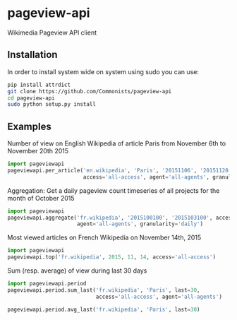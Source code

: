 # pageview-api
Wikimedia Pageview API client

Installation
------------
In order to install system wide on system using sudo you can use:
```sh
pip install attrdict
git clone https://github.com/Commonists/pageview-api
cd pageview-api
sudo python setup.py install
```

Examples
--------

Number of view on English Wikipedia of article Paris from November 6th to November 20th 2015

```python
import pageviewapi
pageviewapi.per_article('en.wikipedia', 'Paris', '20151106', '20151120',
                        access='all-access', agent='all-agents', granularity='daily')
```

Aggregation: Get a daily pageview count timeseries of all projects for the month of October 2015
```python
import pageviewapi
pageviewapi.aggregate('fr.wikipedia', '2015100100', '2015103100', access='all-access',
                      agent='all-agents', granularity='daily')
```

Most viewed articles on French Wikipedia on November 14th, 2015
```python
import pageviewapi
pageviewapi.top('fr.wikipedia', 2015, 11, 14, access='all-access')
```

Sum (resp. average) of view during last 30 days
```python
import pageviewapi.period
pageviewapi.period.sum_last('fr.wikipedia', 'Paris', last=30,
                            access='all-access', agent='all-agents')

pageviewapi.period.avg_last('fr.wikipedia', 'Paris', last=30)
```
